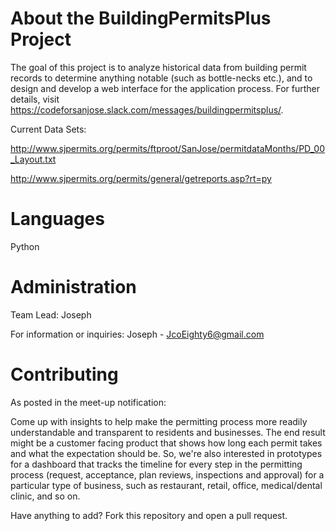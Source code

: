 # About the BuildingPermitsPlus Project

The goal of this project is to analyze historical data from building permit records to determine anything notable (such as bottle-necks etc.), and to design and develop a web interface for the application process. For further details, visit https://codeforsanjose.slack.com/messages/buildingpermitsplus/.

Current Data Sets:

  http://www.sjpermits.org/permits/ftproot/SanJose/permitdataMonths/PD_00_Layout.txt
  
  http://www.sjpermits.org/permits/general/getreports.asp?rt=py
  
# Languages

Python

# Administration

Team Lead: Joseph

For information or inquiries: Joseph - JcoEighty6@gmail.com

# Contributing

As posted in the meet-up notification:

Come up with insights to help make the permitting process more readily understandable and transparent to residents and businesses. The end result might be a customer facing product that shows how long each permit takes and what the expectation should be. So, we're also interested in prototypes for a dashboard that tracks the timeline for every step in the permitting process (request, acceptance, plan reviews, inspections and approval) for a particular type of business, such as restaurant, retail, office, medical/dental clinic, and so on.

Have anything to add? Fork this repository and open a pull request.
